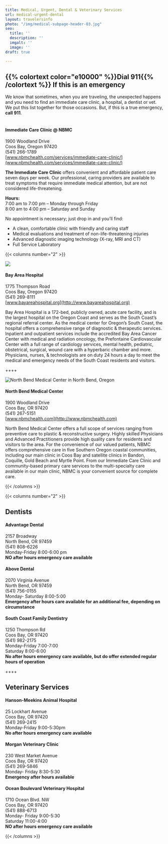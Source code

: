 ```yaml
---
title: Medical, Urgent, Dental & Veterinary Services
url: medical-urgent-dental
layout: travelersinfo
photo: "/img/medical-subpage-header-03.jpg"
seo:
  title: ''
  description: ''
  imgalt: ''
  image: ''
draft: true

---
```

## {{% colortext color="e10000" %}}Dial 911{{% /colortext %}} If this is an emergency

We know that sometimes, when you are traveling, the unexpected happens and you need to find an immediate care clinic, a hospital, a dentist or vet. We put this list together for those occasions. But, if this is a true emergency, **call 911**. <br><br>

#### **Immediate Care Clinic @ NBMC**

1900 Woodland Drive  
Coos Bay, Oregon 97420  
(541) 266-1789  
[www.nbmchealth.com/services/immediate-care-clinic/](www.nbmchealth.com/services/immediate-care-clinic/)

**The Immediate Care Clinic** offers convenient and affordable patient care seven days per week. Our professional, caring providers are available to treat symptoms that require immediate medical attention, but are not considered life-threatening.

**Hours:**  
7:00 am to 7:00 pm – Monday through Friday  
8:00 am to 4:00 pm – Saturday and Sunday

No appointment is necessary; just drop in and you’ll find:

* A clean, comfortable clinic with friendly and caring staff
* Medical evaluations and treatment of non-life-threatening injuries
* Advanced diagnostic imaging technology (X-ray, MRI and CT)
* Full Service Laboratory

{{< columns number="2" >}}

![](/img/bay-area-hospital.jpg)

#### Bay Area Hospital

1775 Thompson Road  
Coos Bay, Oregon 97420  
(541) 269-8111  
[www.bayareahospital.org](http://www.bayareahospital.org)

Bay Area Hospital is a 172-bed, publicly owned, acute care facility, and is the largest hospital on the Oregon Coast and serves as the South Coast’s regional referral center. As the medical center for Oregon’s South Coast, the hospital offers a comprehensive range of diagnostic & therapeutic services. Inpatient and outpatient services include the accredited Bay Area Cancer Center with medical and radiation oncology, the Prefontaine Cardiovascular Center with a full range of cardiology services, mental health, pediatric, obstetrical, surgical, wound care with a hyperbaric chamber and more. Physicians, nurses, & technologists are on duty 24 hours a day to meet the medical and emergency needs of the South Coast residents and visitors.

\++++

![North Bend Medical Center in North Bend, Oregon](/img/north-bend-medical-center-1.jpg)

#### North Bend Medical Center

1900 Woodland Drive  
Coos Bay, OR 97420  
(541) 267-5151  
[www.nbmchealth.com](http://www.nbmchealth.com)

North Bend Medical Center offers a full scope of services ranging from preventive care to plastic & reconstructive surgery. Highly skilled Physicians and Advanced Practitioners provide high quality care for residents and visitors to the area. For the convenience of our valued patients, NBMC offers comprehensive care in five Southern Oregon coastal communities, including our main clinic in Coos Bay and satellite clinics in Bandon, Coquille, Gold Beach and Myrtle Point. From our Immediate Care Clinic and community-based primary care services to the multi-specialty care available in our main clinic, NBMC is your convenient source for complete care.

{{< /columns >}}

{{< columns number="2" >}}

## Dentists

#### Advantage Dental

2157 Broadway  
North Bend, OR 97459  
(541) 808-6226  
Monday-Friday 8:00-6:00 pm  
**NO after hours emergency care available<br>**

#### Above Dental

2070 Virginia Avenue  
North Bend, OR 97459  
(541) 756-0155  
Monday- Saturday 8:00-5:00  
**Emergency after hours care available for an additional fee, depending on circumstance<br>**

#### South Coast Family Dentistry

1250 Thompson Rd  
Coos Bay, OR 97420  
(541) 982-2175  
Monday-Friday 7:00-7:00  
Saturday 8:00-6:00  
**No after hours emergency care available, but do offer extended regular hours of operation**

\++++

## Veterinary Services

#### Hanson-Meekins Animal Hospital

25 Lockhart Avenue  
Coos Bay, OR 97420  
(541) 269-2415  
Monday-Friday 9:00-5:30pm  
**No after hours emergency care available**

#### Morgan Veterinary Clinic

230	West Market Avenue  
Coos Bay, OR 97420  
(541) 269-5846  
Monday- Friday 8:30-5:30  
**Emergency after hours available**

#### Ocean Boulevard Veterinary Hospital

1710 Ocean Blvd. NW  
Coos Bay, OR 97420  
(541) 888-6713  
Monday- Friday 9:00-5:30  
Saturday 11:00-4:00  
**NO after hours emergency care available**

{{< /columns >}}
